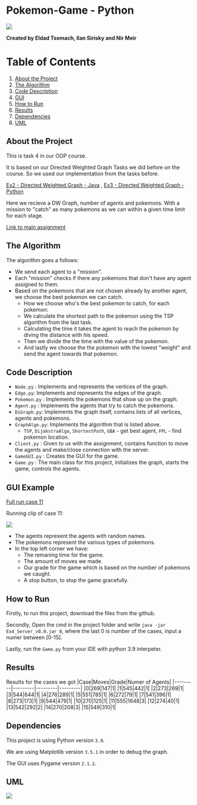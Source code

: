 # Pokemon-Game - Python
![](https://cdn.europosters.eu/image/1300/posters/pokemon-eevee-i32673.jpg)

**Created by Eldad Tsemach, Ilan Sirisky and Nir Meir**


# Table of Contents
1. [About the Project](#About)
2. [The Algorithm](#algorithm)
3. [Code Description](#code)
4. [GUI](#gui)
5. [How to Run](#run)
6. [Results](#results)
7. [Dependencies](#dependencies)
8. [UML](#uml)

## About the Project <a name="About"></a>
This is task 4 in our OOP course.

It is based on our Directed Weighted Graph Tasks we did before on the course. So we used our implementation from the tasks before.

[Ex2 - Directed Weighted Graph - Java](https://github.com/TorNim0s/Directed-Weighted-Grapth) , 
[Ex3 - Directed Weighted Graph - Python](https://github.com/TorNim0s/Directed-Weighted-Graph-Python)

Here we recieve a DW Graph, number of agents and pokemons.
With a mission to "catch" as many pokemons as we can within a given time limit for each stage.

[Link to main assignment](https://github.com/benmoshe/OOP_2021/tree/main/Assignments/Ex4)


## The Algorithm <a name="algorithm"></a>
The algorithm goes a follows:
 - We send each agent to a "mission".
 - Each "mission" checks if there any pokemons that don't have any agent assigned to them.
 - Based on the pokemons that are not chosen already by another agent, we choose the best pokemon we can catch.
   - How we choose who's the best pokemon to catch, for each pokemon:
   - We calculate the shortest path to the pokemon using the TSP algorithm from the last task.
   - Calculating the time it takes the agent to reach the pokemon by diving the distance with his speed.
   - Then we divide the the time with the value of the pokemon.
   - And lastly we choose the the pokemon with the lowest "weight" and send the agent towards that pokemon.


## Code Description <a name="code"></a>
- `Node.py` : Implements and represents the vertices of the graph.
- `Edge.py`: Implements and represents the edges of the graph.
- `Pokemon.py` : Implements the pokemons that show up on the graph.
- `Agent.py` : Implements the agents that try to catch the pokemons.
- `DiGraph.py`: Implements the graph itself, contains lists of all vertices, agents and pokemons.
- `GraphAlgo.py`: Implements the algorithm that is listed above.
  - `TSP`, `DijakstraAlgo`, `ShortestPath`, `GBA` - get best agent, `FPL` - find pokemon location.
- `Client.py` : Given to us with the assignment, contains function to move the agents and make/close connection with the server.
- `GameGUI.py` : Creates the GUI for the game.
- `Game.py` : The main class for this project, initializes the graph, starts the game, controls the agents.


## GUI Example <a name="gui"></a>
[Full run case 11](https://www.youtube.com/watch?v=FQn5bDPchAg)

Running clip of case 11:

![](https://i.imgur.com/5ikI0pm.gif)

- The agents represent the agents with random names.
- The pokemons represent the various types of pokemons.
- In the top left corner we have:
   - The remaning time for the game.
   - The amount of moves we made.
   - Our grade for the game which is based on the number of pokemons we caught.
   - A stop button, to stop the game gracefully.

## How to Run <a name="run"></a>
Firstly, to run this project, download the files from the github.

Secondly, Open the cmd in the project folder and write `java -jar Ex4_Server_v0.0.jar 0`, where the last 0 is number of the cases, input a numer between [0-15].

Lastly, run the `Game.py` from your IDE with python 3.9 interpeter.

## Results <a name="results"></a>
Results for the cases we got
|Case|Moves|Grade|Numer of Agents|
|---------|---------|---------|---------|
|0|269|147|1|
|1|545|442|1|
|2|273|269|1|
|3|544|644|1|
|4|276|289|1|
|5|551|785|1|
|6|272|79|1|
|7|541|396|1|
|8|273|173|1|
|9|544|479|1|
|10|270|125|1|
|11|555|1648|3|
|12|274|40|1|
|13|542|292|2|
|14|270|208|3|
|15|549|310|1|

## Dependencies <a name="dependencies"></a>
This project is using Python version `3.9`.

We are using Matplotlib version `3.5.1` in order to debug the graph.

The GUI uses Pygame version `2.1.2`.

## UML <a name="uml"></a>
![](https://i.imgur.com/J5GiUSy.png)
